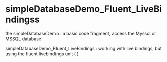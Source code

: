 # simpleDatabaseDemo_Fluent_LiveBindingss

the simpleDatabaseDemo : a basic code fragment, access  the  Myssql  or MSSQL database 

simpleDatabaseDemo_Fluent_LiveBindings : working with live bindings, but using the  fluent livebindings  unit ( ) 

